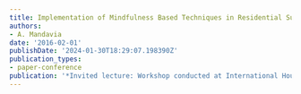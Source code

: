 ```yaml
---
title: Implementation of Mindfulness Based Techniques in Residential Support Services
authors:
- A. Mandavia
date: '2016-02-01'
publishDate: '2024-01-30T18:29:07.198390Z'
publication_types:
- paper-conference
publication: '*Invited lecture: Workshop conducted at International House*'
---
```

